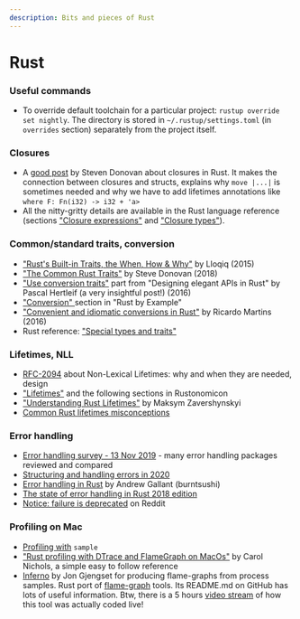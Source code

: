 ```yaml
---
description: Bits and pieces of Rust
---
```


# Rust

### Useful commands

* To override default toolchain for a particular project: `rustup override set nightly`. The directory is stored in `~/.rustup/settings.toml` \(in `overrides` section\) separately from the project itself.

### Closures

* A [good post](https://stevedonovan.github.io/rustifications/2018/08/18/rust-closures-are-hard.html) by Steven Donovan about closures in Rust. It makes the connection between closures and structs, explains why `move |...|` is sometimes needed and why we have to add lifetimes annotations like `where F: Fn(i32) -> i32 + 'a>`
* All the nitty-gritty details are available in the Rust language reference \(sections ["Closure expressions"](https://doc.rust-lang.org/stable/reference/expressions/closure-expr.html) and ["Closure types"](https://doc.rust-lang.org/stable/reference/types/closure.html)\).

### Common/standard traits, conversion

* ["Rust's Built-in Traits, the When, How & Why"](https://llogiq.github.io/2015/07/30/traits.html) by Lloqiq \(2015\)
* ["The Common Rust Traits"](https://stevedonovan.github.io/rustifications/2018/09/08/common-rust-traits.html) by Steve Donovan \(2018\)
* ["Use conversion traits"](https://deterministic.space/elegant-apis-in-rust.html#use-conversion-traits) part from "Designing elegant APIs in Rust" by Pascal Hertleif \(a very insightful post!\) \(2016\)
* ["Conversion" ](https://doc.rust-lang.org/stable/rust-by-example/conversion.html)section in "Rust by Example"
* ["Convenient and idiomatic conversions in Rust"](https://ricardomartins.cc/2016/08/03/convenient_and_idiomatic_conversions_in_rust) by Ricardo Martins \(2016\)
* Rust reference: ["Special types and traits"](https://doc.rust-lang.org/reference/special-types-and-traits.html)

### Lifetimes, NLL

* [RFC-2094](https://github.com/rust-lang/rfcs/blob/master/text/2094-nll.md) about Non-Lexical Lifetimes: why and when they are needed, design
* ["Lifetimes"](https://doc.rust-lang.org/nomicon/lifetimes.html) and the following sections in Rustonomicon
* ["Understanding Rust Lifetimes"](https://medium.com/nearprotocol/understanding-rust-lifetimes-e813bcd405fa) by Maksym Zavershynskyi
* [Common Rust lifetimes misconceptions](https://github.com/pretzelhammer/rust-blog/blob/master/posts/common-rust-lifetime-misconceptions.md)

### Error handling

* [Error handling survey - 13 Nov 2019](https://blog.yoshuawuyts.com/error-handling-survey/) - many error handling packages reviewed and compared
* [Structuring and handling errors in 2020](https://nick.groenen.me/posts/rust-error-handling/)
* [Error handling in Rust](https://blog.burntsushi.net/rust-error-handling/) by Andrew Gallant \(burntsushi\)
* [The state of error handling in Rust 2018 edition](https://users.rust-lang.org/t/the-state-of-error-handling-in-the-2018-edition/23263)
* [Notice: failure is deprecated](https://www.reddit.com/r/rust/comments/gcbcew/notice_failure_is_deprecated/) on Reddit

### Profiling on Mac

* [Profiling with](https://gist.github.com/loderunner/36724cc9ee8db66db305#profiling-with-sample) `sample`
* ["Rust profiling with DTrace and FlameGraph on MacOs"](https://carol-nichols.com/2017/04/20/rust-profiling-with-dtrace-on-osx/) by Carol Nichols, a simple easy to follow reference
* [Inferno](https://docs.rs/inferno/0.9.5/inferno/) by Jon Gjengset for producing flame-graphs from process samples. Rust port of [flame-graph](https://github.com/brendangregg/FlameGraph) tools. Its README.md on GitHub has lots of useful information. Btw, there is a 5 hours [video stream](https://www.youtube.com/watch?v=jTpK-bNZiA4) of how this tool was actually coded live! 

